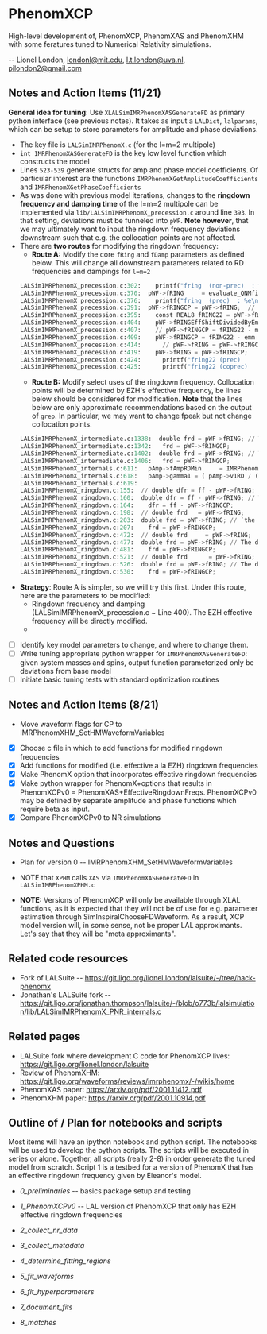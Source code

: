 # PhenomXCP
High-level development of, PhenomXCP, PhenomXAS and PhenomXHM with some feratures tuned to Numerical Relativity simulations. 

-- Lionel London, londonl@mit.edu, l.t.london@uva.nl, pilondon2@gmail.com

## Notes and Action Items (11/21)

**General idea for tuning**: Use `XLALSimIMRPhenomXASGenerateFD` as primary python interface (see previous notes). It takes as input a `LALDict`, `lalparams`, which can be setup to store parameters for amplitude and phase deviations. 
 * The key file is `LALSimIMRPhenomX.c` (for the l=m=2 multipole)
 * `int IMRPhenomXASGenerateFD` is the key low level function which constructs the model
 * Lines `523-539` generate structs for amp and phase model coefficients. Of particular interest are the functions `IMRPhenomXGetAmplitudeCoefficients` and `IMRPhenomXGetPhaseCoefficients`
 * As was done with previous model iterations, changes to the **ringdown frequency and damping time** of the l=m=2 multipole can be implemented via `lib/LALSimIMRPhenomX_precession.c` around line `393`. In that setting, deviations must be funneled into `pWF`. **Note however**, that we may ultimately want to input the ringdown frequency deviations downstream such that e.g. the collocation points are not affected. 
 * There are **two routes** for modifying the ringdown frequency:
    - **Route A:** Modify the core `fRing` and `fDamp` parameters as defined below. This will change all downstream parameters related to RD frequencies and dampings for `l=m=2`
    ```python
    LALSimIMRPhenomX_precession.c:302:    printf("fring  (non-prec)  : %e\n",pWF->fRING);
    LALSimIMRPhenomX_precession.c:370:  pWF->fRING     = evaluate_QNMfit_fring22(pWF->afinal) / (pWF->Mfinal);
    LALSimIMRPhenomX_precession.c:376:    printf("fring  (prec)  : %e\n",pWF->fRING);
    LALSimIMRPhenomX_precession.c:391:  pWF->fRINGCP = pWF->fRING;  // Default value of effecting RD frequency
    LALSimIMRPhenomX_precession.c:395:    const REAL8 fRING22 = pWF->fRING;
    LALSimIMRPhenomX_precession.c:404:    pWF->fRINGEffShiftDividedByEmm = (1.0-cos(pWF->betaRD)) * ( fRING22  -  fRING21 );
    LALSimIMRPhenomX_precession.c:407:    // pWF->fRINGCP = fRING22 - mm * (1.0-cos(1.5+pWF->betaRD)) * ( fRING22  -  fRING21 );
    LALSimIMRPhenomX_precession.c:409:    pWF->fRINGCP = fRING22 - emm * pWF->fRINGEffShiftDividedByEmm;
    LALSimIMRPhenomX_precession.c:414:      // pWF->fRING = pWF->fRINGCP;  
    LALSimIMRPhenomX_precession.c:419:    pWF->fRING = pWF->fRINGCP; 
    LALSimIMRPhenomX_precession.c:424:      printf("fring22 (prec)       : %e\n",pWF->fRING);
    LALSimIMRPhenomX_precession.c:425:      printf("fring22 (coprec)     : %e\n",pWF->fRINGCP);
    ```
    - **Route B:** Modify select uses of the ringdown frequency. Collocation points will be determined by EZH's effective frequency, be lines below should be considered for modification. **Note** that the lines below are only approximate recommendations based on the output of `grep`. In particular, we may want to change fpeak but not change collocation points.
    ```python
    LALSimIMRPhenomX_intermediate.c:1338:  double frd = pWF->fRING; // The default behavior
    LALSimIMRPhenomX_intermediate.c:1342:   frd = pWF->fRINGCP;
    LALSimIMRPhenomX_intermediate.c:1402:  double frd = pWF->fRING; // The default behavior
    LALSimIMRPhenomX_intermediate.c:1406:   frd = pWF->fRINGCP;
    LALSimIMRPhenomX_internals.c:611:	pAmp->fAmpRDMin     = IMRPhenomX_Ringdown_Amp_22_PeakFrequency(pAmp->gamma2,pAmp->gamma3,pWF->fRING,pWF->fDAMP,pWF->IMRPhenomXRingdownAmpVersion);
    LALSimIMRPhenomX_internals.c:618:	pAmp->gamma1 = ( pAmp->v1RD / (pWF->fDAMP * pAmp->gamma3) ) * (F1*F1 - 2.0*F1*pWF->fRING + pWF->fRING*pWF->fRING + pWF->fDAMP*pWF->fDAMP*pAmp->gamma3*pAmp->gamma3)
    LALSimIMRPhenomX_internals.c:619:													* exp( ( (F1 - pWF->fRING) * pAmp->gamma2 ) / (pWF->fDAMP * pAmp->gamma3) );
    LALSimIMRPhenomX_ringdown.c:155:  // double dfr = ff - pWF->fRING;
    LALSimIMRPhenomX_ringdown.c:160:  double dfr = ff - pWF->fRING; // The default behavior
    LALSimIMRPhenomX_ringdown.c:164:    dfr = ff - pWF->fRINGCP;
    LALSimIMRPhenomX_ringdown.c:198:  // double frd   = pWF->fRING;
    LALSimIMRPhenomX_ringdown.c:203:  double frd = pWF->fRING; // `the default behavior
    LALSimIMRPhenomX_ringdown.c:207:    frd = pWF->fRINGCP;
    LALSimIMRPhenomX_ringdown.c:472:  // double frd     = pWF->fRING;
    LALSimIMRPhenomX_ringdown.c:477:  double frd = pWF->fRING; // The default behavior
    LALSimIMRPhenomX_ringdown.c:481:    frd = pWF->fRINGCP;
    LALSimIMRPhenomX_ringdown.c:521:  // double frd      = pWF->fRING;
    LALSimIMRPhenomX_ringdown.c:526:  double frd = pWF->fRING; // The default behavior
    LALSimIMRPhenomX_ringdown.c:530:    frd = pWF->fRINGCP;
    ```
* **Strategy**: Route A is simpler, so we will try this first. Under this route, here are the parameters to be modified:
  * Ringdown frequency and damping (LALSimIMRPhenomX_precession.c ~ Line 400). The EZH effective frequency will be directly modified. 
  *  

- [ ] Identify key model parameters to change, and where to change them.
- [ ] Write tuning appropriate python wrapper for `IMRPhenomXASGenerateFD`: given system masses and spins, output function parameterized only be deviations from base model
- [ ] Initiate basic tuning tests with standard optimization routines
 
## Notes and Action Items (8/21) 

* Move waveform flags for CP to IMRPhenomXHM_SetHMWaveformVariables

- [x] Choose c file in which to add functions for modified ringdown frequencies 
- [x] Add functions for modified (i.e. effective a la EZH) ringdown frequencies 
- [x] Make PhenomX option that incorporates effective ringdown frequencies 
- [x] Make python wrapper for PhenomX+options that results in PhenomXCPv0 = PhenomXAS+EffectiveRingdownFreqs. PhenomXCPv0 may be defined by separate amplitude and phase functions which require beta as input.
- [x] Compare PhenomXCPv0 to NR simulations

## Notes and Questions

* Plan for version 0 -- IMRPhenomXHM_SetHMWaveformVariables

* NOTE that `XPHM` calls `XAS` via `IMRPhenomXASGenerateFD` in `LALSimIMRPhenomXPHM.c`

* **NOTE:** Versions of PhenomXCP will only be available through XLAL functions, as it is expected that they will not be of use for e.g. parameter estimation through SimInspiralChooseFDWaveform. As a result, XCP model version will, in some sense, not be proper LAL approximants. Let's say that they will be "meta approximants". 

## Related code resources 

* Fork of LALSuite -- https://git.ligo.org/lionel.london/lalsuite/-/tree/hack-phenomx
* Jonathan's LALSuite fork -- https://git.ligo.org/jonathan.thompson/lalsuite/-/blob/o773b/lalsimulation/lib/LALSimIMRPhenomX_PNR_internals.c

## Related pages

 * LALSuite fork where development C code for PhenomXCP lives: https://git.ligo.org/lionel.london/lalsuite
 * Review of PhenomXHM: https://git.ligo.org/waveforms/reviews/imrphenomx/-/wikis/home
 * PhenomXAS paper: https://arxiv.org/pdf/2001.11412.pdf
 * PhenomXHM paper: https://arxiv.org/pdf/2001.10914.pdf
 
 
 ## Outline of / Plan for notebooks and scripts
 
 Most items will have an ipython notebook and python script. The notebooks will be used to develop the python scripts. The scripts will be executed in series or alone. Together, all scripts (really 2-8) in order generate the tuned model from scratch. Script 1 is a testbed for a version of PhenomX that has an effective ringdown frequency given by Eleanor's model.
 
* *0_preliminaries* -- basics package setup and testing 
 
* *1_PhenomXCPv0* -- LAL version of PhenomXCP that only has EZH effective ringdown frequencies 

* *2_collect_nr_data*

* *3_collect_metadata*

* *4_determine_fitting_regions*

* *5_fit_waveforms*

* *6_fit_hyperparameters*

* *7_document_fits*

* *8_matches*
